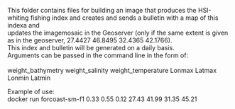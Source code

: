 This folder contains files for building an image that produces the HSI-whiting fishing index and creates and sends a bulletin with a map of this indexa and <br/>
	updates the imagemosaic in the Geoserver (only if the same extent is given as in the geoserver, 27.4427 46.8495 32.4365 42.1766). <br/>
This index and bulletin will be generated on a daily basis. <br/>
Arguments can be passed in the command line in the form of: <br/>
<br/>
weight_bathymetry weight_salinity weight_temperature Lonmax Latmax Lonmin Latmin <br/>

Example of use: <br/>
docker run forcoast-sm-f1 0.33 0.55 0.12 27.43 41.99 31.35 45.21

